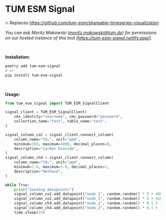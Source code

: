 # TUM ESM Signal

🔥 Replaces https://github.com/tum-esm/shareable-timeseries-visualization

*You can ask Moritz Makowski (moritz.makowski@tum.de) for permissions on our hosted instance of this tool (https://tum-esm-signal.netlify.app/).*

<br/>

**Installation:**

```bash
poetry add tum-esm-signal
# or
pip install tum-esm-signal
```

<br/>

**Usage:**

```python
from tum_esm_signal import TUM_ESM_SignalClient

signal_client = TUM_ESM_SignalClient(
    cms_identity="username", cms_password="password",
    collection_name="test", table_name="test",
)

signal_column_co2 = signal_client.connect_column(
    column_name="CO₂", unit="ppm",
    minimum=350, maximum=4000, decimal_places=0,
    description="Carbon Dioxide",
)
signal_column_ch4 = signal_client.connect_column(
    column_name="CH₄", unit="ppm",
    minimum=1.6, maximum=3.0, decimal_places=2,
    description="Methane",
)

while True:
    print("Sending datapoints")
    signal_column_co2.add_datapoint("node_1", random.random() * 5 + 400)
    signal_column_co2.add_datapoint("node_2", random.random() * 5 + 410)
    signal_column_ch4.add_datapoint("node_1", random.random() * 0.1 + 1.7)
    signal_column_ch4.add_datapoint("node_2", random.random() * 0.1 + 1.9)
    time.sleep(15)

```
